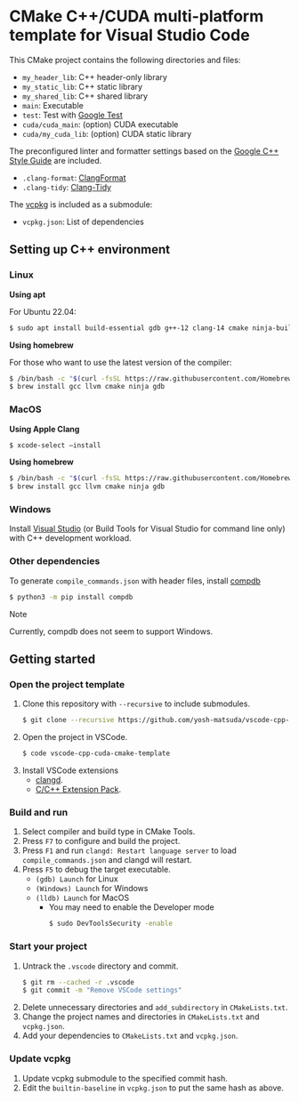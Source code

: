 # CMake C++/CUDA multi-platform template for Visual Studio Code

This CMake project contains the following directories and files:

*   `my_header_lib`: C++ header-only library
*   `my_static_lib`: C++ static library
*   `my_shared_lib`: C++ shared library
*   `main`: Executable
*   `test`: Test with [Google Test](https://github.com/google/googletest)
*   `cuda/cuda_main`: (option) CUDA executable
*   `cuda/my_cuda_lib`: (option) CUDA static library

The preconfigured linter and formatter settings based on the [Google C++ Style Guide](https://google.github.io/styleguide/cppguide.html) are included.

*   `.clang-format`: [ClangFormat](https://clang.llvm.org/docs/ClangFormat.html)
*   `.clang-tidy`: [Clang-Tidy](https://clang.llvm.org/extra/clang-tidy/)

The [vcpkg](https://github.com/microsoft/vcpkg) is included as a submodule:

*   `vcpkg.json`: List of dependencies

## Setting up C++ environment

### Linux

**Using apt**

For Ubuntu 22.04:

```bash
$ sudo apt install build-essential gdb g++-12 clang-14 cmake ninja-build pkg-config
```

**Using homebrew**

For those who want to use the latest version of the compiler:

```bash
$ /bin/bash -c "$(curl -fsSL https://raw.githubusercontent.com/Homebrew/install/HEAD/install.sh)"
$ brew install gcc llvm cmake ninja gdb
```

### MacOS

**Using Apple Clang**

```bash
$ xcode-select –install
```

**Using homebrew**

```bash
$ /bin/bash -c "$(curl -fsSL https://raw.githubusercontent.com/Homebrew/install/HEAD/install.sh)"
$ brew install gcc llvm cmake ninja gdb
```

### Windows

Install [Visual Studio](https://visualstudio.microsoft.com/) (or Build Tools for Visual Studio for command line only) with C++ development workload.

### Other dependencies

To generate `compile_commands.json` with header files, install [compdb](https://github.com/Sarcasm/compdb)

```bash
$ python3 -m pip install compdb
```

> [!NOTE]
> Currently, compdb does not seem to support Windows.

## Getting started

### Open the project template

1.  Clone this repository with `--recursive` to include submodules.  
    ```bash
    $ git clone --recursive https://github.com/yosh-matsuda/vscode-cpp-cuda-cmake-template.git
    ```
1.  Open the project in VSCode.  
    ```bash
    $ code vscode-cpp-cuda-cmake-template
    ```
1.  Install VSCode extensions
    *   [clangd](https://marketplace.visualstudio.com/items?itemName=llvm-vs-code-extensions.vscode-clangd).
    *   [C/C++ Extension Pack](https://marketplace.visualstudio.com/items?itemName=ms-vscode.cpptools-extension-pack).

### Build and run

1.  Select compiler and build type in CMake Tools.
1.  Press `F7` to configure and build the project.
1.  Press `F1` and run `clangd: Restart language server` to load `compile_commands.json` and clangd will restart.
1.  Press `F5` to debug the target executable.
    *   `(gdb) Launch` for Linux
    *   `(Windows) Launch` for Windows
    *   `(lldb) Launch` for MacOS
        *   You may need to enable the Developer mode  
            ```bash
            $ sudo DevToolsSecurity -enable
            ```

### Start your project

1.  Untrack the `.vscode` directory and commit.  
    ```bash
    $ git rm --cached -r .vscode
    $ git commit -m "Remove VSCode settings"
    ```
1.  Delete unnecessary directories and `add_subdirectory` in `CMakeLists.txt`.
1.  Change the project names and directories in `CMakeLists.txt` and `vcpkg.json`.
1.  Add your dependencies to `CMakeLists.txt` and `vcpkg.json`.

### Update vcpkg

1.  Update vcpkg submodule to the specified commit hash.
1.  Edit the `builtin-baseline` in `vcpkg.json` to put the same hash as above.
